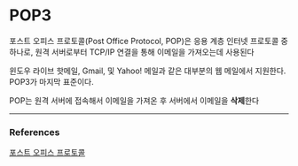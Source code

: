 # POP3

포스트 오피스 프로토콜(Post Office Protocol, POP)은 응용 계층 인터넷 프로토콜 중 하나로, 원격 서버로부터 TCP/IP 연결을 통해 이메일을 가져오는데 사용된다


 윈도우 라이브 핫메일, Gmail, 및 Yahoo! 메일과 같은 대부분의 웹 메일에서 지원한다. POP3가 마지막 표준이다.


 POP는 원격 서버에 접속해서 이메일을 가져온 후 서버에서 이메일을 **삭제**한다

---


### References
[포스트 오피스 프로토콜](https://ko.wikipedia.org/wiki/%ED%8F%AC%EC%8A%A4%ED%8A%B8_%EC%98%A4%ED%94%BC%EC%8A%A4_%ED%94%84%EB%A1%9C%ED%86%A0%EC%BD%9C)    
